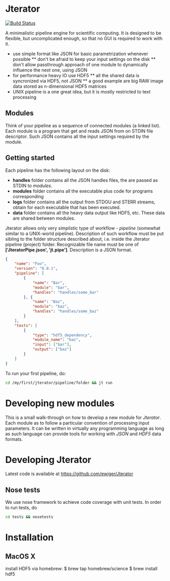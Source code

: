 Jterator
========

[![Build Status](https://travis-ci.org/ewiger/Jterator.svg?branch=master)](https://travis-ci.org/ewiger/Jterator)


A minimalistic pipeline engine for scientific computing. It is designed to be flexible, but uncomplicated enough, so that no GUI is required to work with it.

* use simple format like JSON for basic parametrization whenever possible
** don't be afraid to keep your input settings on the disk
** don't allow passthrough approach of one module to dynamically influence the next one, using JSON
* for performance heavy IO use HDF5
** all the shared data is syncronized via HDF5, not JSON
** a good example are big RAW image data stored as n-dimensional HDF5 matrices
* UNIX pipeline is a one great idea, but it is mostly restricted to text processing


Modules
-------


Think of your pipeline as a sequence of connected modules (a linked list). Each module is a program that get and reads JSON from on STDIN file descriptor.
Such JSON contains all the input settings required by the module.

Getting started 
---------------

Each pipeline has the following layout on the disk:

* **handles** folder contains all the JSON handles files, the are passed as STDIN to *modules*.
* **modules** folder contains all the executable plus code for programs corresponding
* **logs** folder contains all the output from STDOU and STERR streams, obtain for each executable that has been executed.
* **data** folder contains all the heavy data output like HDF5, etc. These data are shared between modules. 

Jterator allows only very simplistic type of workflow -  *pipeline* (somewhat similar to a UNIX-world pipeline). Description of such workflow must be put sibling to the folder structure described about, i.e. inside the Jterator pipeline (project) folder. Recognizable file name must be one of **['JteratorPipe.json', 'jt.pipe']**. Description is a JSON format. 

```json
{	
	"name": "Foo",
	"version": "0.0.1",	
	"pipeline": [
		{
			"name": "Bar",
			"module": "bar",
			"handles": "handles/some_bar"
		}, {
			"name": "Baz",
			"module": "baz",
			"handles": "handles/some_baz"
		}
	],
	"tests": [
		{
			"type": "hdf5_dependency",
			"module_name": "baz",
			"input": ["bar"],
			"output": ["baz"]
		}
	]
}

```

To *run* your first pipeline, do:

```bash
cd /my/first/jterator/pipeline/folder && jt run
```



Developing new modules
======================

This is a small walk-through on how to develop a new module for *Jterator*. Each module as to follow a particular convention of processing input  parameters. It can be written in virtually any programming language as long as such language can provide tools for working with *JSON* and *HDF5* data formats.

Developing Jterator
===================

Latest code is available at https://github.com/ewiger/Jterator

Nose tests
----------

We use nose framework to achieve code coverage with unit tests. In order to run tests, do

```bash
cd tests && nosetests
```

Installation
============

MacOS X
-------

install HDF5 via homebrew:
$ brew tap homebrew/science
$ brew install hdf5
